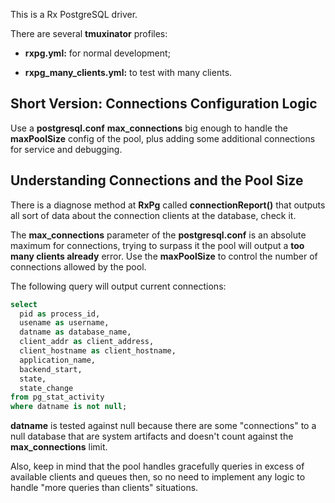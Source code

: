 This is a Rx PostgreSQL driver.

There are several **tmuxinator** profiles:

- **rxpg.yml:** for normal development;

- **rxpg_many_clients.yml:** to test with many clients.



## Short Version: Connections Configuration Logic

Use a **postgresql.conf** **max_connections** big enough to handle the **maxPoolSize** config of the pool, plus adding some additional connections for service and debugging.



## Understanding Connections and the Pool Size

There is a diagnose method at **RxPg** called **connectionReport()** that outputs all sort of data about the connection clients at the database, check it.

The **max_connections** parameter of the **postgresql.conf** is an absolute maximum for connections, trying to surpass it the pool will output a **too many clients already** error. Use the **maxPoolSize** to control the number of connections allowed by the pool.

The following query will output current connections:

```sql
select
  pid as process_id,
  usename as username,
  datname as database_name,
  client_addr as client_address,
  client_hostname as client_hostname,
  application_name,
  backend_start,
  state,
  state_change
from pg_stat_activity
where datname is not null;
```

**datname** is tested against null because there are some "connections" to a null database that are system artifacts and doesn't count against the **max_connections** limit.

Also, keep in mind that the pool handles gracefully queries in excess of available clients and queues then, so no need to implement any logic to handle "more queries than clients" situations.

